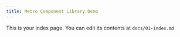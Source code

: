 ```yaml
---
title: Metro Component Library Demo
---
```


This is your index page. You can edit its contents at `docs/01-index.md`
